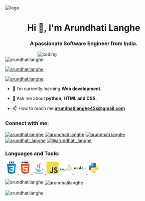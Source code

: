 ![logo](https://github.com/arundhatilanghe/arundhatilanghe/blob/main/Blue%20Yellow%20Futuristic%20Virtual%20Technology%20Blog%20Banner.png)
<h1 align="center">Hi 👋, I'm Arundhati Langhe</h1>
<h3 align="center">A passionate Software Engineer from India.</h3>

<img align="right" alt="coding" width="400" src="https://mir-s3-cdn-cf.behance.net/project_modules/disp/601014116770475.6068beff4640a.gif">

<p align="left"> <img src="https://komarev.com/ghpvc/?username=arundhatilanghe&label=Profile%20views&color=0e75b6&style=flat" alt="arundhatilanghe" /> </p>

<p align="left"> <a href="https://github.com/ryo-ma/github-profile-trophy"><img src="https://github-profile-trophy.vercel.app/?username=arundhatilanghe" alt="arundhatilanghe" /></a> </p>

<p align="left"> <a href="https://twitter.com/arundhatilanghe" target="blank"><img src="https://img.shields.io/twitter/follow/arundhatilanghe?logo=twitter&style=for-the-badge" alt="arundhatilanghe" /></a> </p>

- 🌱 I’m currently learning **Web development.**

- 💬 Ask me about **python, HTML and CSS.**

- 📫 How to reach me **arundhatilanghe42x@gmail.com**

<h3 align="left">Connect with me:</h3>
<p align="left">
<a href="https://twitter.com/arundhatilanghe" target="blank"><img align="center" src="https://raw.githubusercontent.com/rahuldkjain/github-profile-readme-generator/master/src/images/icons/Social/twitter.svg" alt="arundhatilanghe" height="30" width="40" /></a>
<a href="https://linkedin.com/in/arundhati langhe" target="blank"><img align="center" src="https://raw.githubusercontent.com/rahuldkjain/github-profile-readme-generator/master/src/images/icons/Social/linked-in-alt.svg" alt="arundhati langhe" height="30" width="40" /></a>
<a href="https://fb.com/arundhati langhe" target="blank"><img align="center" src="https://raw.githubusercontent.com/rahuldkjain/github-profile-readme-generator/master/src/images/icons/Social/facebook.svg" alt="arundhati langhe" height="30" width="40" /></a>
<a href="https://instagram.com/arundhati_langhe" target="blank"><img align="center" src="https://raw.githubusercontent.com/rahuldkjain/github-profile-readme-generator/master/src/images/icons/Social/instagram.svg" alt="arundhati_langhe" height="30" width="40" /></a>
<a href="https://medium.com/@arundhati_langhe" target="blank"><img align="center" src="https://raw.githubusercontent.com/rahuldkjain/github-profile-readme-generator/master/src/images/icons/Social/medium.svg" alt="@arundhati_langhe" height="30" width="40" /></a>
</p>

<h3 align="left">Languages and Tools:</h3>
<p align="left"> <a href="https://www.w3schools.com/css/" target="_blank" rel="noreferrer"> <img src="https://raw.githubusercontent.com/devicons/devicon/master/icons/css3/css3-original-wordmark.svg" alt="css3" width="40" height="40"/> </a> <a href="https://www.w3.org/html/" target="_blank" rel="noreferrer"> <img src="https://raw.githubusercontent.com/devicons/devicon/master/icons/html5/html5-original-wordmark.svg" alt="html5" width="40" height="40"/> </a> <a href="https://www.java.com" target="_blank" rel="noreferrer"> <img src="https://raw.githubusercontent.com/devicons/devicon/master/icons/java/java-original.svg" alt="java" width="40" height="40"/> </a> <a href="https://developer.mozilla.org/en-US/docs/Web/JavaScript" target="_blank" rel="noreferrer"> <img src="https://raw.githubusercontent.com/devicons/devicon/master/icons/javascript/javascript-original.svg" alt="javascript" width="40" height="40"/> </a> <a href="https://www.mysql.com/" target="_blank" rel="noreferrer"> <img src="https://raw.githubusercontent.com/devicons/devicon/master/icons/mysql/mysql-original-wordmark.svg" alt="mysql" width="40" height="40"/> </a> <a href="https://nodejs.org" target="_blank" rel="noreferrer"> <img src="https://raw.githubusercontent.com/devicons/devicon/master/icons/nodejs/nodejs-original-wordmark.svg" alt="nodejs" width="40" height="40"/> </a> <a href="https://www.python.org" target="_blank" rel="noreferrer"> <img src="https://raw.githubusercontent.com/devicons/devicon/master/icons/python/python-original.svg" alt="python" width="40" height="40"/> </a> </p>

<p><img align="left" src="https://github-readme-stats.vercel.app/api/top-langs?username=arundhatilanghe&show_icons=true&locale=en&layout=compact" alt="arundhatilanghe" /></p>

<p>&nbsp;<img align="center" src="https://github-readme-stats.vercel.app/api?username=arundhatilanghe&show_icons=true&locale=en" alt="arundhatilanghe" /></p>

<p><img align="center" src="https://github-readme-streak-stats.herokuapp.com/?user=arundhatilanghe&" alt="arundhatilanghe" /></p>
